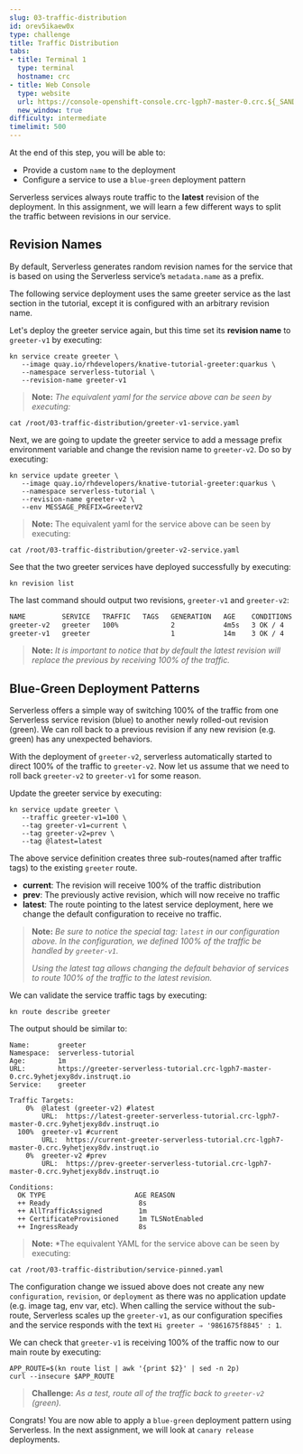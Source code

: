 ```yaml
---
slug: 03-traffic-distribution
id: orev5ikaew0x
type: challenge
title: Traffic Distribution
tabs:
- title: Terminal 1
  type: terminal
  hostname: crc
- title: Web Console
  type: website
  url: https://console-openshift-console.crc-lgph7-master-0.crc.${_SANDBOX_ID}.instruqt.io
  new_window: true
difficulty: intermediate
timelimit: 500
---
```

At the end of this step, you will be able to:
- Provide a custom `name` to the deployment
- Configure a service to use a `blue-green` deployment pattern

Serverless services always route traffic to the **latest** revision of the deployment. In this assignment, we will learn a few different ways to split the traffic between revisions in our service.

## Revision Names
By default, Serverless generates random revision names for the service that is based on using the Serverless service’s `metadata.name` as a prefix.

The following service deployment uses the same greeter service as the last section in the tutorial, except it is configured with an arbitrary revision name.

Let's deploy the greeter service again, but this time set its **revision name** to `greeter-v1` by executing:

```
kn service create greeter \
   --image quay.io/rhdevelopers/knative-tutorial-greeter:quarkus \
   --namespace serverless-tutorial \
   --revision-name greeter-v1
```

> **Note:** *The equivalent yaml for the service above can be seen by executing:*

```
cat /root/03-traffic-distribution/greeter-v1-service.yaml
```

Next, we are going to update the greeter service to add a message prefix environment variable and change the revision name to `greeter-v2`. Do so by executing:

```
kn service update greeter \
   --image quay.io/rhdevelopers/knative-tutorial-greeter:quarkus \
   --namespace serverless-tutorial \
   --revision-name greeter-v2 \
   --env MESSAGE_PREFIX=GreeterV2
```

> **Note:** The equivalent yaml for the service above can be seen by executing:

```
cat /root/03-traffic-distribution/greeter-v2-service.yaml
```

See that the two greeter services have deployed successfully by executing:

```
kn revision list
```

The last command should output two revisions, `greeter-v1` and `greeter-v2`:

```bash
NAME         SERVICE   TRAFFIC   TAGS   GENERATION   AGE    CONDITIONS   READY   REASON
greeter-v2   greeter   100%             2            4m5s   3 OK / 4     True
greeter-v1   greeter                    1            14m    3 OK / 4     True
```

> **Note:** *It is important to notice that by default the latest revision will replace the previous by receiving 100% of the traffic.*

## Blue-Green Deployment Patterns
Serverless offers a simple way of switching 100% of the traffic from one Serverless service revision (blue) to another newly rolled-out revision (green). We can roll back to a previous revision if any new revision (e.g. green) has any unexpected behaviors.

With the deployment of `greeter-v2`, serverless automatically started to direct 100% of the traffic to `greeter-v2`. Now let us assume that we need to roll back `greeter-v2` to `greeter-v1` for some reason.

Update the greeter service by executing:

```
kn service update greeter \
   --traffic greeter-v1=100 \
   --tag greeter-v1=current \
   --tag greeter-v2=prev \
   --tag @latest=latest
```

The above service definition creates three sub-routes(named after traffic tags) to the existing `greeter` route.
- **current**: The revision will receive 100% of the traffic distribution
- **prev**: The previously active revision, which will now receive no traffic
- **latest**: The route pointing to the latest service deployment, here we change the default configuration to receive no traffic.

> **Note:** *Be sure to notice the special tag: `latest` in our configuration above. In the configuration, we defined 100% of the traffic be handled by `greeter-v1`.*
>
> *Using the latest tag allows changing the default behavior of services to route 100% of the traffic to the latest revision.*

We can validate the service traffic tags by executing:

```
kn route describe greeter
```

The output should be similar to:

```
Name:       greeter
Namespace:  serverless-tutorial
Age:        1m
URL:        https://greeter-serverless-tutorial.crc-lgph7-master-0.crc.9yhetjexy8dv.instruqt.io
Service:    greeter

Traffic Targets:
    0%  @latest (greeter-v2) #latest
        URL:  https://latest-greeter-serverless-tutorial.crc-lgph7-master-0.crc.9yhetjexy8dv.instruqt.io
  100%  greeter-v1 #current
        URL:  https://current-greeter-serverless-tutorial.crc-lgph7-master-0.crc.9yhetjexy8dv.instruqt.io
    0%  greeter-v2 #prev
        URL:  https://prev-greeter-serverless-tutorial.crc-lgph7-master-0.crc.9yhetjexy8dv.instruqt.io

Conditions:
  OK TYPE                      AGE REASON
  ++ Ready                      8s
  ++ AllTrafficAssigned         1m
  ++ CertificateProvisioned     1m TLSNotEnabled
  ++ IngressReady               8s
```

> **Note:** *The equivalent YAML for the service above can be seen by executing:

```
cat /root/03-traffic-distribution/service-pinned.yaml
```

The configuration change we issued above does not create any new `configuration`, `revision`, or `deployment` as there was no application update (e.g. image tag, env var, etc). When calling the service without the sub-route, Serverless scales up the `greeter-v1`, as our configuration specifies and the service responds with the text `Hi greeter ⇒ '9861675f8845' : 1`.

We can check that `greeter-v1` is receiving 100% of the traffic now to our main route by executing:

```
APP_ROUTE=$(kn route list | awk '{print $2}' | sed -n 2p)
curl --insecure $APP_ROUTE
```

> **Challenge:** *As a test, route all of the traffic back to `greeter-v2` (green).*

Congrats! You are now able to apply a `blue-green` deployment pattern using Serverless. In the next assignment, we will look at `canary release` deployments.

